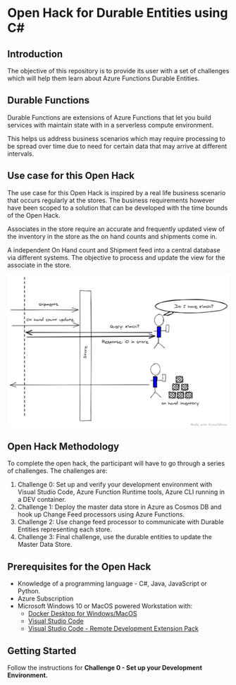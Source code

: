 # Open Hack for Durable Entities using C\#

## Introduction

The objective of this repository is to provide its user with a set of challenges which will help them learn about Azure Functions Durable Entities.

## Durable Functions

Durable Functions are extensions of Azure Functions that let you build services with maintain state with in a serverless compute environment.

This helps us address business scenarios which may require processing to be spread over time due to need for certain data that may arrive at different intervals.

## Use case for this Open Hack

The use case for this Open Hack is inspired by a real life business scenario that occurs regularly at the stores. The business requirements however have been scoped to a solution that can be developed with the time bounds of the Open Hack.

Associates in the store require an accurate and frequently updated view of the inventory in the store as the on hand counts and shipments come in.

A independent On Hand count and Shipment feed into a central database via different systems. The objective to process and update the view for the associate in the store.

![Open Hack Scenario](docs/images/KIM_OpenHack_Scenario.png)

## Open Hack Methodology

To complete the open hack, the participant will have to go through a series of challenges. The challenges are:

1. Challenge 0: Set up and verify your development environment with Visual Studio Code, Azure Function Runtime tools, Azure CLI running in a DEV container.
2. Challenge 1: Deploy the master data store in Azure as Cosmos DB and hook up Change Feed processors using Azure Functions.
3. Challenge 2: Use change feed processor to communicate with Durable Entities representing each store.
4. Challenge 3: Final challenge, use the durable entities to update the Master Data Store.

## Prerequisites for the Open Hack

- Knowledge of a programming language - C#, Java, JavaScript or Python.
- Azure Subscription
- Microsoft Windows 10 or MacOS powered Workstation with:
  - [Docker Desktop for Windows/MacOS](https://www.docker.com/products/docker-desktop)
  - [Visual Studio Code](https://code.visualstudio.com/)
  - [Visual Studio Code - Remote Development Extension Pack](https://marketplace.visualstudio.com/items?itemName=ms-vscode-remote.vscode-remote-extensionpack)

## Getting Started

Follow the instructions for **Challenge 0 - Set up your Development Environment.**
